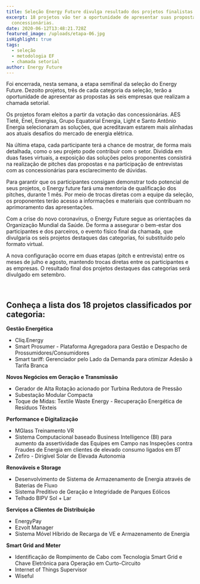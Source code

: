 ```yaml
---
title: Seleção Energy Future divulga resultado dos projetos finalistas
excerpt: 18 projetos vão ter a oportunidade de apresentar suas propostas às
  concessionárias.
date: 2020-06-12T13:48:21.728Z
featured_image: /uploads/etapa-06.jpg
isHighlight: true
tags:
  - seleção
  - metodologia EF
  - chamada setorial
author: Energy Future
---
```

Foi encerrada, nesta semana, a etapa semifinal da seleção do Energy Future. Dezoito projetos, três de cada categoria da seleção, terão a oportunidade de apresentar as propostas às seis empresas que realizam a chamada setorial.

Os projetos foram eleitos a partir da votação das concessionárias. AES Tietê, Enel, Energisa, Grupo Equatorial Energia, Light e Santo Antônio Energia selecionaram as soluções, que acreditavam estarem mais alinhadas aos atuais desafios do mercado de energia elétrica.

Na última etapa, cada participante terá a chance de mostrar, de forma mais detalhada, como o seu projeto pode contribuir com o setor. Dividida em duas fases virtuais, a exposição das soluções pelos proponentes consistirá na realização de pitches das propostas e na participação de entrevistas com as concessionárias para esclarecimento de dúvidas.

Para garantir que os participantes consigam demonstrar todo potencial de seus projetos, o Energy future fará uma mentoria de qualificação dos pitches, durante 1 mês. Por meio de trocas diretas com a equipe da seleção, os proponentes terão acesso a informações e materiais que contribuam no aprimoramento das apresentações.

Com a crise do novo coronavírus, o Energy Future segue as orientações da Organização Mundial da Saúde. De forma a assegurar o bem-estar dos participantes e dos parceiros, o evento físico final da chamada, que divulgaria os seis projetos destaques das categorias, foi substituído pelo formato virtual.

A nova configuração ocorre em duas etapas (pitch e entrevista) entre os meses de julho e agosto, mantendo trocas diretas entre os participantes e as empresas. O resultado final dos projetos destaques das categorias será divulgado em setembro.

<br>

## Conheça a lista dos 18 projetos classificados por categoria:

**Gestão Energética**

* Cliq.Energy
* Smart Prosumer - Plataforma Agregadora para Gestão e Despacho de Prossumidores/Consumidores
* Smart tariff: Gerenciador pelo Lado da Demanda para otimizar Adesão à Tarifa Branca

**Novos Negócios em Geração e Transmissão**

* Gerador de Alta Rotação acionado por Turbina Redutora de Pressão
* Subestação Modular Compacta
* Toque de Midas: Textile Waste Energy - Recuperação Energética de Resíduos Têxteis

**Performance e Digitalização**

* MGlass Treinamento VR
* Sistema Computacional baseado Business Intelligence (BI) para aumento da assertividade das Equipes em Campo nas Inspeções contra Fraudes de Energia em clientes de elevado consumo ligados em BT
* Zefiro - Dirigível Solar de Elevada Autonomia

**Renováveis e Storage**

* Desenvolvimento de Sistema de Armazenamento de Energia através de Baterias de Fluxo
* Sistema Preditivo de Geração e Integridade de Parques Eólicos
* Telhado BIPV Sol + Lar

**Serviços a Clientes de Distribuição**

* EnergyPay
* Ezvolt Manager
* Sistema Móvel Híbrido de Recarga de VE e Armazenamento de Energia

**Smart Grid and Meter**

* Identificação de Rompimento de Cabo com Tecnologia Smart Grid e Chave Eletrônica para Operação em Curto-Circuito
* Internet of Things Supervisor
* Wiseful